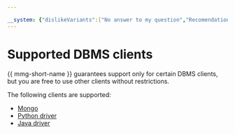 ```yaml
---

__system: {"dislikeVariants":["No answer to my question","Recomendations didn't help","The content doesn't match title","Other"]}
---
```

# Supported DBMS clients

{{ mmg-short-name }} guarantees support only for certain DBMS clients, but you are free to use other clients without restrictions.

The following clients are supported:

- [Mongo](https://docs.mongodb.com/manual/mongo/)
- [Python driver](https://docs.mongodb.com/ecosystem/drivers/python/)
- [Java driver](http://mongodb.github.io/mongo-java-driver/)

